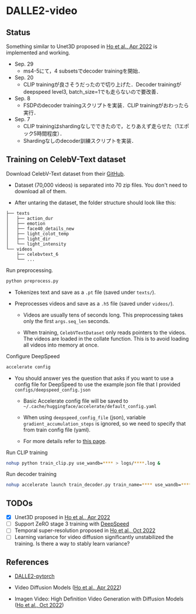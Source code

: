 # DALLE2-video

## Status

Something similar to Unet3D proposed in [Ho et al., Apr 2022](https://arxiv.org/abs/2204.03458) is implemented and working.

- Sep. 29
  - ms4-5にて，4 subsetsでdecoder trainingを開始．
- Sep. 20
  - CLIP trainingが良さそうだったので切り上げた．Decoder trainingがdeepspeed level3, batch_size=1でも走らないので要改善．
- Sep. 8
  - FSDPのdecoder trainingスクリプトを実装．CLIP trainingがおわったら実行．
- Sep. 7
  - CLIP trainingはshardingなしでできたので，とりあえず走らせた（1エポック5時間程度）．
  - Shardingなしのdecoder訓練スクリプトを実装．

## Training on CelebV-Text dataset

Download CelebV-Text dataset from their [GitHub](https://github.com/celebv-text/CelebV-Text/issues/8).

- Dataset (70,000 videos) is separated into 70 zip files. You don't need to download all of them.

- After untaring the dataset, the folder structure should look like this:

```
├── texts
│   ├── action_dur
│   ├── emotion
│   ├── face40_details_new
│   ├── light_colot_temp
│   ├── light_dir
│   └── light_intensity
└── videos
    ├── celebvtext_6
    └── ...
```

Run preprocessing.

```bash
python preprocess.py
```

- Tokenizes text and save as a `.pt` file (saved under `texts/`).

- Preprocesses videos and save as a `.h5` file (saved under `videos/`).

  - Videos are usually tens of seconds long. This preprocessing takes only the first `args.seq_len` seconds.

  - When training, `CelebVTextDataset` only reads pointers to the videos. The videos are loaded in the collate function. This is to avoid loading all videos into memory at once.

Configure DeepSpeed

```bash
accelerate config
```

- You should answer yes the question that asks if you want to use a config file for DeepSpeed to use the example json file that I provided `configs/deepspeed_config.json`

  - Basic Accelerate config file will be saved to `~/.cache/huggingface/accelerate/default_config.yaml`

  - When using `deepspeed_config_file` (json), variable `gradient_accumulation_steps` is ignored, so we need to specify that from train config file (yaml).

  - For more details refer to [this page](https://huggingface.co/docs/accelerate/usage_guides/deepspeed#deepspeed-config-file).

Run CLIP training

```bash
nohup python train_clip.py use_wandb=**** > logs/****.log &
```

Run decoder training

```bash
nohup accelerate launch train_decoder.py train_name=**** use_wandb=**** > logs/****.log &
```

## TODOs

- [x] Unet3D proposed in [Ho et al., Apr 2022](https://arxiv.org/abs/2204.03458)
- [ ] Support ZeRO stage 3 training with [DeepSpeed](https://huggingface.co/docs/accelerate/usage_guides/deepspeed#deepspeed-config-file)
- [ ] Temporal super-resolution proposed in [Ho et al., Oct 2022](https://arxiv.org/abs/2210.02303)
- [ ] Learning variance for video diffusion significantly unstabilized the training. Is there a way to stably learn variance?

## References

- [DALLE2-pytorch](https://github.com/lucidrains/DALLE2-pytorch)

- Video Diffusion Models ([Ho et al., Apr 2022](https://arxiv.org/abs/2204.03458))

- Imagen Video: High Definition Video Generation with Diffusion Models ([Ho et al., Oct 2022](https://arxiv.org/abs/2210.02303))